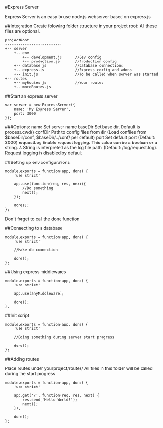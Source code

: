 #Express Server

Express Server is an easy to use node.js webserver based on express.js



##Integration
Create folowing folder structure in your project root:
All these files are optional.

```
projectRoot
--------------------------
+-- server
	+-- env
		+-- development.js		//Dev config
		+-- production.js		//Production config
	+-- database.js				//Database connections
	+-- express.js				//Express config and adons
	+-- init.js					//To be called when server was started
+-- routes
	+-- myRoutes.js				//Your routes
	+-- moreRoutes.js
```

##Start an express server

```
var server = new ExpressServer({
	name: 'My Express Server',
	port: 3000
});

```

###Options:
	name        Set server name
	baseDir     Set base dir. Default is process.cwd()
	confDir		Path to config files from dir (Load confiles from $baseDir/conf, $baseDir/../conf/ per default)
	port        Set default port (Default: 3000)
	requestLog  Enable request logging. This value can be a boolean or a string.
	            A String is interpreted as the log file path.
	            (Default: <baseDir>/log/request.log). Request logging is disabled
	            by default
	
##Setting up env configurations

```
module.exports = function(app, done) {
	'use strict';

	app.use(function(req, res, next){
		//Do something
		next();
	});

	done();
};
```

Don't forget to call the done function


##Connecting to a database

```
module.exports = function(app, done) {
	'use strict';

	//Make db connection

	done();
};
```

##Using express middlewares

```
module.exports = function(app, done) {
	'use strict';

	app.use(anyMiddleware);

	done();
};
```

##Init script

```
module.exports = function(app, done) {
	'use strict';

	//Doing something during server start progress

	done();
};
```

##Adding routes

Place routes under yourproject/routes/
All files in this folder will be called during the start progress


```
module.exports = function(app, done) {
	'use strict';

	app.get('/', function(req, res, next) {
		res.send('Hello World!');
		next();
	});

	done();
};
```